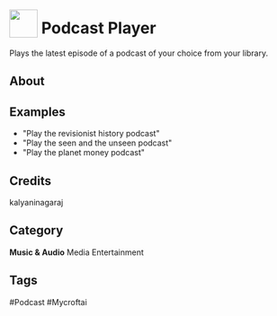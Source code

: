 # <img src="https://raw.githack.com/FortAwesome/Font-Awesome/master/svgs/solid/podcast.svg" card_color="#22A7F0" width="50" height="50" style="vertical-align:bottom"/> Podcast Player
Plays the latest episode of a podcast of your choice from your library.

## About


## Examples
* "Play the revisionist history podcast"
* "Play the seen and the unseen podcast"
* "Play the planet money podcast"

## Credits
kalyaninagaraj

## Category
**Music & Audio**
Media
Entertainment

## Tags
#Podcast
#Mycroftai

